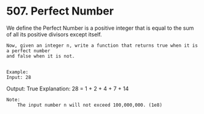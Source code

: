 # 507. Perfect Number

We define the Perfect Number is a positive integer that is equal to the sum of all its
        positive divisors except itself.
    
    Now, given an integer n, write a function that returns true when it is a perfect number
    and false when it is not.
    

    Example:
    Input: 28
Output: True
Explanation: 28 = 1 + 2 + 4 + 7 + 14

    

    Note:
        The input number n will not exceed 100,000,000. (1e8)